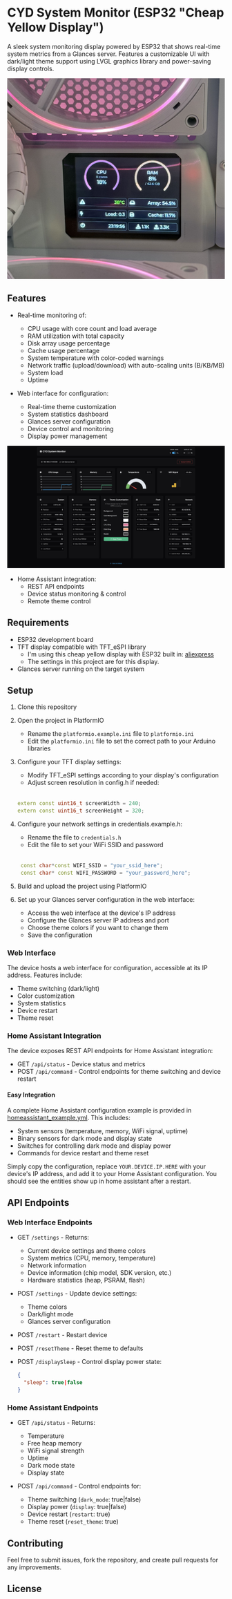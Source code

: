 # CYD System Monitor (ESP32 "Cheap Yellow Display")

A sleek system monitoring display powered by ESP32 that shows real-time system metrics from a Glances server. Features a customizable UI with dark/light theme support using LVGL graphics library and power-saving display controls.

![Unraid](Images/device.jpeg)

## Features

- Real-time monitoring of:
  - CPU usage with core count and load average
  - RAM utilization with total capacity
  - Disk array usage percentage
  - Cache usage percentage
  - System temperature with color-coded warnings
  - Network traffic (upload/download) with auto-scaling units (B/KB/MB)
  - System load
  - Uptime

- Web interface for configuration:
  - Real-time theme customization
  - System statistics dashboard
  - Glances server configuration
  - Device control and monitoring
  - Display power management

![Web UI](Images/web.png)

- Home Assistant integration:
  - REST API endpoints
  - Device status monitoring & control
  - Remote theme control

## Requirements

- ESP32 development board
- TFT display compatible with TFT_eSPI library
  - I'm using this cheap yellow display with ESP32 built in: [aliexpress](https://s.click.aliexpress.com/e/_olrdG2w)
  - The settings in this project are for this display.
- Glances server running on the target system

## Setup

1. Clone this repository
2. Open the project in PlatformIO

   - Rename the `platformio.example.ini` file to `platformio.ini`
   - Edit the `platformio.ini` file to set the correct path to your Arduino libraries

3. Configure your TFT display settings:
   - Modify TFT_eSPI settings according to your display's configuration
   - Adjust screen resolution in config.h if needed:

   ```cpp

   extern const uint16_t screenWidth = 240;
   extern const uint16_t screenHeight = 320;

   ```

4. Configure your network settings in credentials.example.h:

   - Rename the file to `credentials.h`
   - Edit the file to set your WiFi SSID and password

   ```cpp

    const char*const WIFI_SSID = "your_ssid_here";
    const char* const WIFI_PASSWORD = "your_password_here";

   ```

5. Build and upload the project using PlatformIO

6. Set up your Glances server configuration in the web interface:

   - Access the web interface at the device's IP address
   - Configure the Glances server IP address and port
   - Choose theme colors if you want to change them
   - Save the configuration

### Web Interface

The device hosts a web interface for configuration, accessible at its IP address. Features include:

- Theme switching (dark/light)
- Color customization
- System statistics
- Device restart
- Theme reset

### Home Assistant Integration

The device exposes REST API endpoints for Home Assistant integration:

- GET `/api/status` - Device status and metrics
- POST `/api/command` - Control endpoints for theme switching and device restart

#### Easy Integration

A complete Home Assistant configuration example is provided in [homeassistant_example.yml](homeassistant_example.yml). This includes:

- System sensors (temperature, memory, WiFi signal, uptime)
- Binary sensors for dark mode and display state
- Switches for controlling dark mode and display power
- Commands for device restart and theme reset

Simply copy the configuration, replace `YOUR.DEVICE.IP.HERE` with your device's IP address, and add it to your Home Assistant configuration.
You should see the entities show up in home assistant after a restart.

## API Endpoints

### Web Interface Endpoints

- GET `/settings` - Returns:
  - Current device settings and theme colors
  - System metrics (CPU, memory, temperature)
  - Network information
  - Device information (chip model, SDK version, etc.)
  - Hardware statistics (heap, PSRAM, flash)

- POST `/settings` - Update device settings:
  - Theme colors
  - Dark/light mode
  - Glances server configuration

- POST `/restart` - Restart device
- POST `/resetTheme` - Reset theme to defaults
- POST `/displaySleep` - Control display power state:

  ```json
  {
    "sleep": true|false
  }
  ```

### Home Assistant Endpoints

- GET `/api/status` - Returns:
  - Temperature
  - Free heap memory
  - WiFi signal strength
  - Uptime
  - Dark mode state
  - Display state

- POST `/api/command` - Control endpoints for:
  - Theme switching (`dark_mode`: true|false)
  - Display power (`display`: true|false)
  - Device restart (`restart`: true)
  - Theme reset (`reset_theme`: true)

## Contributing

Feel free to submit issues, fork the repository, and create pull requests for any improvements.

## License
